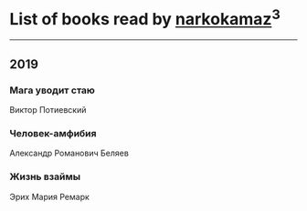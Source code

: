 # List of books read by [narkokamaz](http://vk.com/id372550556)<sup>3</sup>
---

## 2019

### Мага уводит стаю
Виктор Потиевский


### Человек-амфибия
Александр Романович Беляев


### Жизнь взаймы
Эрих Мария Ремарк



